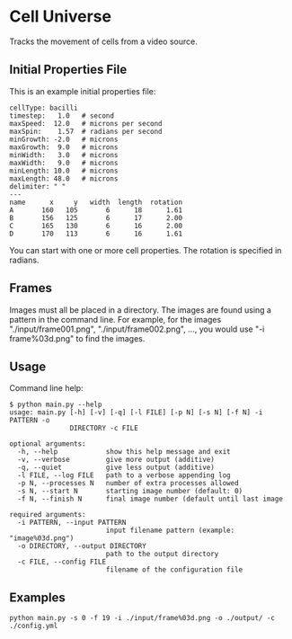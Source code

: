 Cell Universe
=============

Tracks the movement of cells from a video source.

Initial Properties File
-----------------------

This is an example initial properties file:

``` sourceCode
cellType: bacilli
timestep:   1.0   # second
maxSpeed:  12.0   # microns per second
maxSpin:    1.57  # radians per second
minGrowth: -2.0   # microns
maxGrowth:  9.0   # microns
minWidth:   3.0   # microns
maxWidth:   9.0   # microns
minLength: 10.0   # microns
maxLength: 48.0   # microns
delimiter: " "
---
name      x     y   width  length  rotation
A       160   105       6      18      1.61
B       156   125       6      17      2.00
C       165   130       6      16      2.00
D       170   113       6      16      1.61
```

You can start with one or more cell properties. The rotation is specified in
radians.

Frames
------

Images must all be placed in a directory. The images are found using a pattern
in the command line. For example, for the images "./input/frame001.png",
"./input/frame002.png", ..., you would use "-i frame%03d.png" to find the images.

Usage
-----

Command line help:

``` sourceCode
$ python main.py --help
usage: main.py [-h] [-v] [-q] [-l FILE] [-p N] [-s N] [-f N] -i PATTERN -o
               DIRECTORY -c FILE

optional arguments:
  -h, --help            show this help message and exit
  -v, --verbose         give more output (additive)
  -q, --quiet           give less output (additive)
  -l FILE, --log FILE   path to a verbose appending log
  -p N, --processes N   number of extra processes allowed
  -s N, --start N       starting image number (default: 0)
  -f N, --finish N      final image number (default until last image

required arguments:
  -i PATTERN, --input PATTERN
                        input filename pattern (example: "image%03d.png")
  -o DIRECTORY, --output DIRECTORY
                        path to the output directory
  -c FILE, --config FILE
                        filename of the configuration file
```

Examples
--------

``` sourceCode
python main.py -s 0 -f 19 -i ./input/frame%03d.png -o ./output/ -c ./config.yml
```
